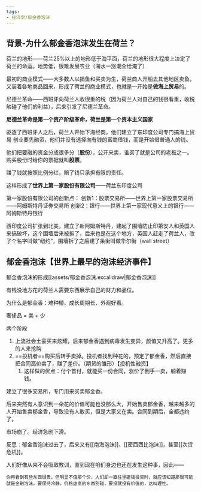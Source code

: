```yaml
---
tags: 
- 经济学/郁金香泡沫
---
```


## 背景-为什么郁金香泡沫发生在荷兰？

荷兰的地形——荷兰25%以上的地形低于海平面，荷兰的地形很大程度上决定了荷兰的命运。地势低，很难发展农业（海水一涨潮全给淹了）

最初的商业模式——大多数人以捕鱼和买卖为生，荷兰商人开船去其他地区卖鱼，又装着各地商品回来，形成了荷兰的商业模式，也就是一开始是**做海上贸易**的。

尼德兰革命——西班牙向荷兰人收很重的税（因为荷兰人对自己的钱很看重，收税触碰了他们的利益），后来引发了尼德兰革命。

**尼德兰革命是第一个资产阶级革命，荷兰是第一个资本主义国家**

驱逐了西班牙人之后，荷兰人开始下海经商，他们建立了东印度公司专门搞海上贸易
创业要先融资，他们并没有选择向有钱的富商借钱，而是开始借普通人的钱。

他们把要融的资金分成很多分（**股份**），公开来卖，谁买了就是公司的老板之一。购买股份时给你的票据就叫**股票**。

赚了钱就按照比例分红，赔了钱只承担有限的责任。

这样形成了**世界上第一家股份有限公司**——荷兰东印度公司

第一家股份有限公司的创新点：
创新1：股票交易所——世界上第一家股票交易所——阿姆斯特丹证券交易所
创新2：银行——世界上第一家现代意义上的银行——阿姆斯特丹银行

西印度公司扩张到北美，建立了新阿姆斯特丹，建起了围墙防止印第安人和英国人来搞破坏，这个围墙后来被拆了，后来也是在这个地方，英国人赶走了荷兰人，改了个名字叫做“纽约”，围墙拆了之后建了条街叫做华尔街（wall street）

## 郁金香泡沫【世界上最早的泡沫经济事件】

郁金香泡沫的形成[[assets/郁金香泡沫.excalidraw|郁金香泡沫]]

有钱没地方花的荷兰人需要东西展示自己的财力和品位。

为什么是郁金香：难种植、成长周期长、外观好看。

奢侈品 = 美 + 少

两个阶段
1. 上流社会土豪买来炫耀，后来郁金香遇到病毒发生变异，颜值又升高了。更多的人来抢购
2. ==投机者==购买后转手卖掉。投机者找到种花的，预定了郁金香，然后直接把合同高价卖了，赚了差价。（期货的雏形）【投机性融资】
	1. 这样做的优点：付个首付，就能买一份合同，涨价了倒手一卖，躺着赚钱。

建立了很多交易所，专门用来买卖郁金香。

后来突然有人意识到一朵花的价值可能也没那么大，开始售卖郁金香，越来越多的人开始售卖郁金香，导致没有人敢买，但是大家又在卖。合同到期后，全都违约了。

市场崩了。经济急剧下滑。

反思：郁金香泡沫过去了，后来又有[[南海泡沫]]、[[密西西比泡沫]]，甚至[[次贷危机]]。

人们好像从来不会吸取教训，直到现在咱们身边也还在发生这种事，因此——

```ad-note
你再看到有些东西很贵，但明显不值那个价，人们却一直往里砸钱投资时，就应该知道那很可能就是金融泡沫，要保持冷静。价格虚高的东西别碰，要投就投有价值的，这叫理性。
```


